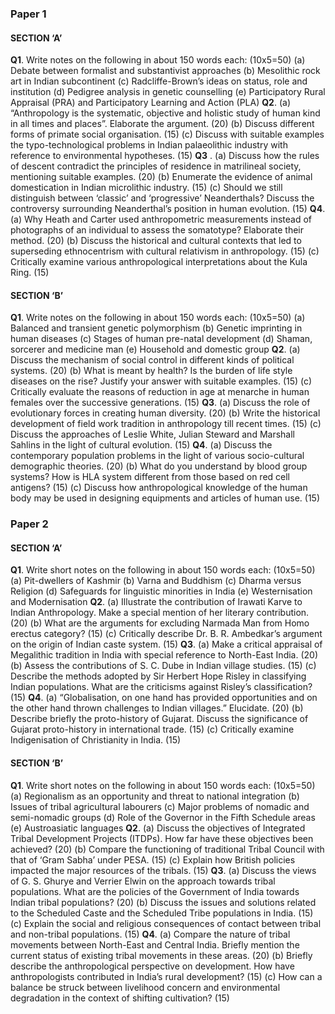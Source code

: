 ### Paper 1

#### SECTION ‘A’

**Q1**. Write notes on the following in about 150 words each: (10x5=50) 
(a) Debate between formalist and substantivist approaches 
(b) Mesolithic rock art in Indian subcontinent 
(c) Radcliffe-Brown’s ideas on status, role and institution 
(d) Pedigree analysis in genetic counselling 
(e) Participatory Rural Appraisal (PRA) and Participatory Learning and Action (PLA)
**Q2**. 
(a) “Anthropology is the systematic, objective and holistic study of human kind in all times and places”. Elaborate the argument. (20) 
(b) Discuss different forms of primate social organisation. (15) 
(c) Discuss with suitable examples the typo-technological problems in Indian palaeolithic industry with reference to environmental hypotheses. (15)
**Q3** . 
(a) Discuss how the rules of descent contradict the principles of residence in matrilineal society, mentioning suitable examples. (20) 
(b) Enumerate the evidence of animal domestication in Indian microlithic industry. (15) 
(c) Should we still distinguish between ‘classic’ and ‘progressive’ Neanderthals? Discuss the controversy surrounding Neanderthal’s position in human evolution. (15)
**Q4**.
(a) Why Heath and Carter used anthropometric measurements instead of photographs of an individual to assess the somatotype? Elaborate their method. (20) 
(b) Discuss the historical and cultural contexts that led to superseding ethnocentrism with cultural relativism in anthropology. (15) 
(c) Critically examine various anthropological interpretations about the Kula Ring. (15)

#### SECTION ‘B’

**Q1**. Write notes on the following in about 150 words each: (10x5=50) 
(a) Balanced and transient genetic polymorphism 
(b) Genetic imprinting in human diseases 
(c) Stages of human pre-natal development 
(d) Shaman, sorcerer and medicine man 
(e) Household and domestic group
**Q2**. 
(a) Discuss the mechanism of social control in different kinds of political systems. (20) 
(b) What is meant by health? Is the burden of life style diseases on the rise? Justify your answer with suitable examples. (15) 
(c) Critically evaluate the reasons of reduction in age at menarche in human females over the successive generations. (15)
**Q3**.
(a) Discuss the role of evolutionary forces in creating human diversity. (20) 
(b) Write the historical development of field work tradition in anthropology till recent times. (15) (c) Discuss the approaches of Leslie White, Julian Steward and Marshall Sahlins in the light of cultural evolution. (15)
**Q4**. 
(a) Discuss the contemporary population problems in the light of various socio-cultural demographic theories. (20) 
(b) What do you understand by blood group systems? How is HLA system different from those based on red cell antigens? (15) 
(c) Discuss how anthropological knowledge of the human body may be used in designing equipments and articles of human use. (15)

### Paper 2

#### SECTION ‘A’

**Q1**. Write short notes on the following in about 150 words each: (10x5=50) 
(a) Pit-dwellers of Kashmir 
(b) Varna and Buddhism 
(c) Dharma versus Religion 
(d) Safeguards for linguistic minorities in India 
(e) Westernisation and Modernisation
**Q2**.
(a) Illustrate the contribution of Irawati Karve to Indian Anthropology. Make a special mention of her literary contribution. (20) 
(b) What are the arguments for excluding Narmada Man from Homo erectus category? (15) 
(c) Critically describe Dr. B. R. Ambedkar’s argument on the origin of Indian caste system. (15)
**Q3**.
(a) Make a critical appraisal of Megalithic tradition in India with special reference to North-East India. (20) 
(b) Assess the contributions of S. C. Dube in Indian village studies. (15) 
(c) Describe the methods adopted by Sir Herbert Hope Risley in classifying Indian populations. What are the criticisms against Risley’s classification? (15)
**Q4**. 
(a) “Globalisation, on one hand has provided opportunities and on the other hand thrown challenges to Indian villages.” Elucidate. (20) 
(b) Describe briefly the proto-history of Gujarat. Discuss the significance of Gujarat proto-history in international trade. (15) 
(c) Critically examine Indigenisation of Christianity in India. (15)

#### SECTION ‘B’

**Q1**. Write short notes on the following in about 150 words each: (10x5=50) (a) Regionalism as an opportunity and threat to national integration 
(b) Issues of tribal agricultural labourers 
(c) Major problems of nomadic and semi-nomadic groups 
(d) Role of the Governor in the Fifth Schedule areas 
(e) Austroasiatic languages
**Q2**. 
(a) Discuss the objectives of Integrated Tribal Development Projects (ITDPs). How far have these objectives been achieved? (20) 
(b) Compare the functioning of traditional Tribal Council with that of ‘Gram Sabha’ under PESA. (15) 
(c) Explain how British policies impacted the major resources of the tribals. (15)
**Q3**. 
(a) Discuss the views of G. S. Ghurye and Verrier Elwin on the approach towards tribal populations. What are the policies of the Government of India towards Indian tribal populations? (20) 
(b) Discuss the issues and solutions related to the Scheduled Caste and the Scheduled Tribe populations in India. (15) 
(c) Explain the social and religious consequences of contact between tribal and non-tribal populations. (15)
**Q4**. 
(a) Compare the nature of tribal movements between North-East and Central India. Briefly mention the current status of existing tribal movements in these areas. (20) 
(b) Briefly describe the anthropological perspective on development. How have anthropologists contributed in India’s rural development? (15) 
(c) How can a balance be struck between livelihood concern and environmental degradation in the context of shifting cultivation? (15)